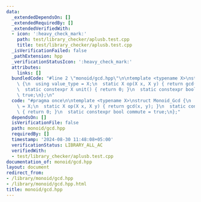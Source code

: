 ```yaml
---
data:
  _extendedDependsOn: []
  _extendedRequiredBy: []
  _extendedVerifiedWith:
  - icon: ':heavy_check_mark:'
    path: test/library_checker/aplusb.test.cpp
    title: test/library_checker/aplusb.test.cpp
  _isVerificationFailed: false
  _pathExtension: hpp
  _verificationStatusIcon: ':heavy_check_mark:'
  attributes:
    links: []
  bundledCode: "#line 2 \"monoid/gcd.hpp\"\n\ntemplate <typename X>\nstruct Monoid_Gcd\
    \ {\n  using value_type = X;\n  static X op(X x, X y) { return gcd(x, y); }\n\
    \  static constexpr X unit() { return 0; }\n  static constexpr bool commute =\
    \ true;\n};\n"
  code: "#pragma once\n\ntemplate <typename X>\nstruct Monoid_Gcd {\n  using value_type\
    \ = X;\n  static X op(X x, X y) { return gcd(x, y); }\n  static constexpr X unit()\
    \ { return 0; }\n  static constexpr bool commute = true;\n};"
  dependsOn: []
  isVerificationFile: false
  path: monoid/gcd.hpp
  requiredBy: []
  timestamp: '2024-08-30 11:48:08+05:00'
  verificationStatus: LIBRARY_ALL_AC
  verifiedWith:
  - test/library_checker/aplusb.test.cpp
documentation_of: monoid/gcd.hpp
layout: document
redirect_from:
- /library/monoid/gcd.hpp
- /library/monoid/gcd.hpp.html
title: monoid/gcd.hpp
---
```

